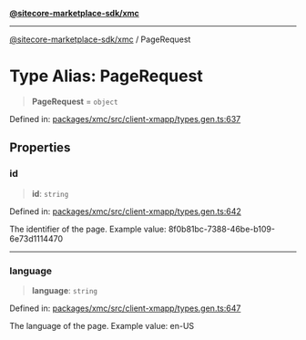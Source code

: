 [**@sitecore-marketplace-sdk/xmc**](../README.md)

***

[@sitecore-marketplace-sdk/xmc](../README.md) / PageRequest

# Type Alias: PageRequest

> **PageRequest** = `object`

Defined in: [packages/xmc/src/client-xmapp/types.gen.ts:637](https://github.com/Sitecore/sitecore-marketplace-sdk/blob/af886e6134b8d1079ef5b8ef70b7eb2f1d9c8aeb/packages/xmc/src/client-xmapp/types.gen.ts#L637)

## Properties

### id

> **id**: `string`

Defined in: [packages/xmc/src/client-xmapp/types.gen.ts:642](https://github.com/Sitecore/sitecore-marketplace-sdk/blob/af886e6134b8d1079ef5b8ef70b7eb2f1d9c8aeb/packages/xmc/src/client-xmapp/types.gen.ts#L642)

The identifier of the page.
Example value: 8f0b81bc-7388-46be-b109-6e73d1114470

***

### language

> **language**: `string`

Defined in: [packages/xmc/src/client-xmapp/types.gen.ts:647](https://github.com/Sitecore/sitecore-marketplace-sdk/blob/af886e6134b8d1079ef5b8ef70b7eb2f1d9c8aeb/packages/xmc/src/client-xmapp/types.gen.ts#L647)

The language of the page.
Example value: en-US
